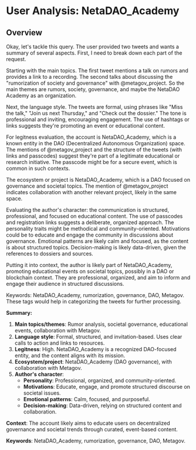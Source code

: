 # User Analysis: NetaDAO_Academy

## Overview

<think>
Okay, let's tackle this query. The user provided two tweets and wants a summary of several aspects. First, I need to break down each part of the request.

Starting with the main topics. The first tweet mentions a talk on rumors and provides a link to a recording. The second talks about discussing the "rumorization of society and governance" with @metagov_project. So the main themes are rumors, society, governance, and maybe the NetaDAO Academy as an organization. 

Next, the language style. The tweets are formal, using phrases like "Miss the talk," "Join us next Thursday," and "Check out the dossier." The tone is professional and inviting, encouraging engagement. The use of hashtags or links suggests they're promoting an event or educational content.

For legitness evaluation, the account is NetaDAO_Academy, which is a known entity in the DAO (Decentralized Autonomous Organization) space. The mentions of @metagov_project and the structure of the tweets (with links and passcodes) suggest they're part of a legitimate educational or research initiative. The passcode might be for a secure event, which is common in such contexts.

The ecosystem or project is NetaDAO_Academy, which is a DAO focused on governance and societal topics. The mention of @metagov_project indicates collaboration with another relevant project, likely in the same space.

Evaluating the author's character: the communication is structured, professional, and focused on educational content. The use of passcodes and registration links suggests a deliberate, organized approach. The personality traits might be methodical and community-oriented. Motivations could be to educate and engage the community in discussions about governance. Emotional patterns are likely calm and focused, as the content is about structured topics. Decision-making is likely data-driven, given the references to dossiers and sources.

Putting it into context, the author is likely part of NetaDAO_Academy, promoting educational events on societal topics, possibly in a DAO or blockchain context. They are professional, organized, and aim to inform and engage their audience in structured discussions.

Keywords: NetaDAO_Academy, rumorization, governance, DAO, Metagov. These tags would help in categorizing the tweets for further processing.
</think>

**Summary:**  
1. **Main topics/themes**: Rumor analysis, societal governance, educational events, collaboration with Metagov.  
2. **Language style**: Formal, structured, and invitation-based. Uses clear calls to action and links to resources.  
3. **Legitness**: High. NetaDAO_Academy is a recognized DAO-focused entity, and the content aligns with its mission.  
4. **Ecosystem/project**: NetaDAO_Academy (DAO governance), with collaboration with Metagov.  
5. **Author's character**:  
   - **Personality**: Professional, organized, and community-oriented.  
   - **Motivations**: Educate, engage, and promote structured discourse on societal issues.  
   - **Emotional patterns**: Calm, focused, and purposeful.  
   - **Decision-making**: Data-driven, relying on structured content and collaboration.  

**Context**: The account likely aims to educate users on decentralized governance and societal trends through curated, event-based content.  

**Keywords**: NetaDAO_Academy, rumorization, governance, DAO, Metagov.